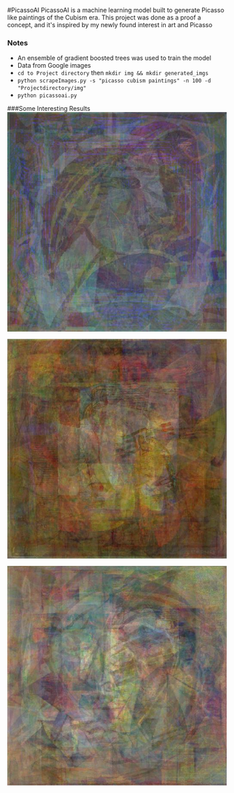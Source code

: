 #PicassoAI
PicassoAI is a machine learning model built to generate 
Picasso like paintings of the Cubism era. This project 
was done as a proof a concept, and it's inspired by my newly found interest
in art and Picasso

### Notes
 - An ensemble of gradient boosted trees was used to train the model
 - Data from Google images
 - `cd to Project directory` then `mkdir img && mkdir generated_imgs`
 - `python scrapeImages.py -s "picasso cubism paintings" -n 100 -d "Projectdirectory/img"`
 - `python picassoai.py`
 
 
 ###Some Interesting Results
 ![Alt text](./generated_imgs/picassoai_58.jpg?raw=true "PicassoAI_58")
 
 ![Alt text](./generated_imgs/picassoai_20.jpg?raw=true "PicassoAI_20")
 
 ![Alt text](./generated_imgs/picassoai_33.jpg?raw=true "PicassoAI_33")